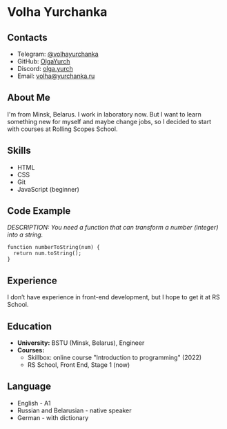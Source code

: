 # Volha Yurchanka
## Contacts
* Telegram: [@volhayurchanka](https://t.me/volhayurchanka)
* GitHub: [OlgaYurch](https://github.com/OlgaYurch)
* Discord: [olga.yurch](https://discordapp.com/users/1165714898853048361/)
* Email: volha@yurchanka.ru

## About Me
I'm from Minsk, Belarus. I work in laboratory now. But I want to learn something new for myself and maybe change jobs, so I decided to start with courses at Rolling Scopes School.

## Skills
* HTML
* CSS
* Git
* JavaScript (beginner)

## Code Example
*DESCRIPTION: You need a function that can transform a number (integer) into a string.*
``` 
function numberToString(num) {
  return num.toString();
}
```

## Experience
I don’t have experience in front-end development, but I hope to get it at RS School.

## Education
* **University:** BSTU (Minsk, Belarus), Engineer
* **Courses:** 
    + Skillbox: online course "Introduction to programming" (2022)
    + RS School, Front End, Stage 1 (now)

## Language
* English - A1
* Russian and Belarusian - native speaker
* German - with dictionary